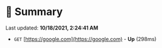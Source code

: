 # 📖 Summary
Last updated: **10/18/2021, 2:24:41 AM**

- `GET` [https://google.com](https://google.com) - **Up** (298ms)
